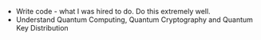 - Write code -  what I was hired to do. Do this extremely well.
- Understand Quantum Computing, Quantum Cryptography and Quantum Key Distribution

